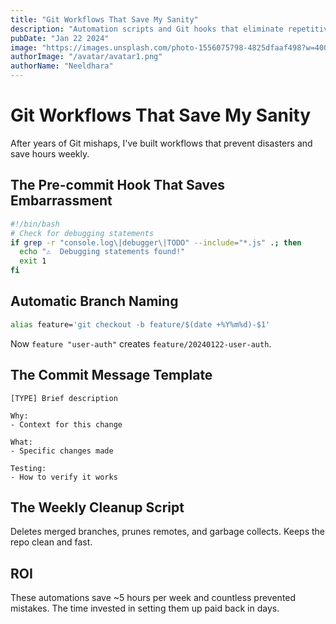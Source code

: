 ```yaml
---
title: "Git Workflows That Save My Sanity"
description: "Automation scripts and Git hooks that eliminate repetitive tasks and prevent common mistakes."
pubDate: "Jan 22 2024"
image: "https://images.unsplash.com/photo-1556075798-4825dfaaf498?w=400&auto=format&fit=crop&q=60"
authorImage: "/avatar/avatar1.png"
authorName: "Neeldhara"
---
```


# Git Workflows That Save My Sanity

After years of Git mishaps, I've built workflows that prevent disasters and save hours weekly.

## The Pre-commit Hook That Saves Embarrassment

```bash
#!/bin/bash
# Check for debugging statements
if grep -r "console.log\|debugger\|TODO" --include="*.js" .; then
  echo "⚠️  Debugging statements found!"
  exit 1
fi
```

## Automatic Branch Naming

```bash
alias feature='git checkout -b feature/$(date +%Y%m%d)-$1'
```

Now `feature "user-auth"` creates `feature/20240122-user-auth`.

## The Commit Message Template

```
[TYPE] Brief description

Why:
- Context for this change

What:
- Specific changes made

Testing:
- How to verify it works
```

## The Weekly Cleanup Script

Deletes merged branches, prunes remotes, and garbage collects. Keeps the repo clean and fast.

## ROI

These automations save ~5 hours per week and countless prevented mistakes. The time invested in setting them up paid back in days.
